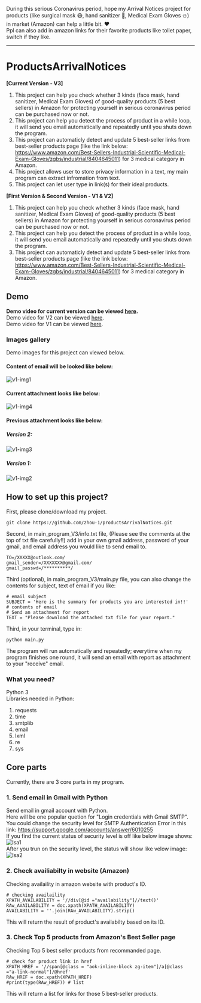 During this serious Coronavirus period, hope my Arrival Notices project for products (like surgical mask :mask:, hand sanitizer :open_hands:, Medical Exam Gloves :snowman:) in market (Amazon) can help a little bit. :heart:    
Ppl can also add in amazon links for their favorite products like toliet paper, switch if they like.     

<hr>   

# ProductsArrivalNotices   
<b>[Current Version - V3]</b>     
1. This project can help you check whether 3 kinds (face mask, hand sanitizer, Medical Exam Gloves) of good-quality products (5 best sellers) in Amazon for protecting yourself in serious coronavirus period can be purchased now or not.     
2. This project can help you detect the process of product in a while loop, it will send you email automatically and repeatedly until you shuts down the program.     
3. This project can automaticly detect and update 5 best-seller links from best-seller products page (like the link below: https://www.amazon.com/Best-Sellers-Industrial-Scientific-Medical-Exam-Gloves/zgbs/industrial/8404645011) for 3 medical category in Amazon.     
4. This project allows user to store privacy information in a text, my main program can extract infromation from text.     
5. This project can let user type in link(s) for their ideal products.    

<b>[First Version & Second Version - V1 & V2]</b>     
1. This project can help you check whether 3 kinds (face mask, hand sanitizer, Medical Exam Gloves) of good-quality products (5 best sellers) in Amazon for protecting yourself in serious coronavirus period can be purchased now or not.     
2. This project can help you detect the process of product in a while loop, it will send you email automatically and repeatedly until you shuts down the program.     
3. This project can automaticly detect and update 5 best-seller links from best-seller products page (like the link below: https://www.amazon.com/Best-Sellers-Industrial-Scientific-Medical-Exam-Gloves/zgbs/industrial/8404645011) for 3 medical category in Amazon.      


## Demo   
<b>Demo video for current version can be viewed [here](https://www.youtube.com/watch?v=iWX8yRLhQ8w&feature=youtu.be). </b>        
Demo video for V2 can be viewed [here](https://www.youtube.com/watch?v=lhLaC7M329c&feature=youtu.be).         
Demo video for V1 can be viewed [here](https://www.youtube.com/watch?v=4Alm5tWSpkE&feature=youtu.be).       

### Images gallery    
Demo images for this project can viewed below.     
#### <b>Content of email will be looked like below:</b>       
![v1-img1](img/result1.PNG)       

#### <b>Current attachment looks like below:</b>         
![v1-img4](img/attach2.PNG)     
     
#### Previous attachment looks like below:    
##### Version 2:    
![v1-img3](img/attach1.PNG)     
##### Version 1:    
![v1-img2](img/result2.PNG)     


## How to set up this project?    
First, please clone/download my project.    
```
git clone https://github.com/zhou-1/productsArrivalNotices.git    
```

Second, in main_program_V3/info.txt file, (Please see the comments at the top of txt file carefully!!) add in your own gmail address, password of your gmail, and email address you would like to send email to.   
```
TO=/XXXXX@outlook.com/
gmail_sender=/XXXXXXX@gmail.com/
gmail_passwd=/**********/
```

Third (optional), in main_program_V3/main.py file, you can also change the contents for subject, text of email if you like:    
```
# email subject
SUBJECT = 'Here is the summary for products you are interested in!!'
# contents of email
# Send an attachment for report
TEXT = "Please download the attached txt file for your report."
```

Third, in your terminal, type in:    
```
python main.py     
```
The program will run automatically and repeatedly; everytime when my program finishes one round, it will send an email with report as attachment to your "receive" email.     

### What you need?     
Python 3     
Libraries needed in Python:   
1. requests     
2. time    
3. smtplib        
4. email      
5. lxml    
6. re    
7. sys   


## Core parts   
Currently, there are 3 core parts in my program.    
### 1. Send email in Gmail with Python     
Send email in gmail account with Python.     
Here will be one popular quetion for "Login credentials with Gmail SMTP".      
You could change the security level for SMTP Authentication Error in this link: https://support.google.com/accounts/answer/6010255     
If you find the current status of security level is off like below image shows:     
![lsa1](img/lessSecureApp.PNG)      
After you trun on the security level, the status will show like velow image:    
![lsa2](img/lessSecureApp2.PNG)     


### 2. Check availiabilty in website (Amazon)     
Checking availaility in amazon website with product's ID.    

```
# checking availaility 
XPATH_AVAILABILITY = '//div[@id ="availability"]//text()'
RAw_AVAILABILITY = doc.xpath(XPATH_AVAILABILITY) 
AVAILABILITY = ''.join(RAw_AVAILABILITY).strip()
```

This will return the result of product's availabilty based on its ID.    


### 3. Check Top 5 products from Amazon's Best Seller page        
Checking Top 5 best seller products from recommanded page.   

```
# check for product link in href
XPATH_HREF = '//span[@class = "aok-inline-block zg-item"]/a[@class ="a-link-normal"]/@href'
RAw_HREF = doc.xpath(XPATH_HREF) 
#print(type(RAw_HREF)) # list
```

This will return a list for links for those 5 best-seller products.    

